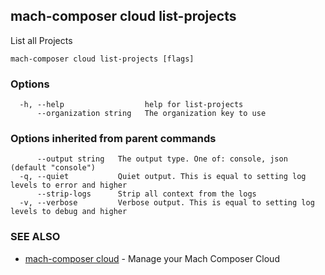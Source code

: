 ## mach-composer cloud list-projects

List all Projects

```
mach-composer cloud list-projects [flags]
```

### Options

```
  -h, --help                  help for list-projects
      --organization string   The organization key to use
```

### Options inherited from parent commands

```
      --output string   The output type. One of: console, json (default "console")
  -q, --quiet           Quiet output. This is equal to setting log levels to error and higher
      --strip-logs      Strip all context from the logs
  -v, --verbose         Verbose output. This is equal to setting log levels to debug and higher
```

### SEE ALSO

* [mach-composer cloud](mach-composer_cloud.md)	 - Manage your Mach Composer Cloud

